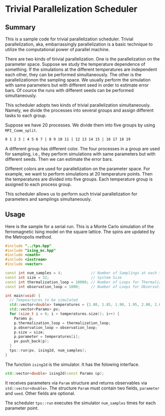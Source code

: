 # Trivial Parallelization Scheduler

## Summary

This is a sample code for trivial parallelization scheduler. Trivial parallelization, aka, embarrassingly parallelization is a basic technique to utilize the computational power of parallel machine.

There are two kinds of tirivial parallelization. One is the parallelization on the parameter space. Suppose we study the temperature dependence of something. If the simulations at the different temperatures are independent each other, they can be performed simultaneously. The other is the parallelizationon the sampling space. We usually perform the simulation with same parameters but with different seed in order to estimate error bars. Of cource the runs with different seeds can be performed simultaneously.

This scheduler adopts two kinds of trivial parallelization simultaneously. Namely, we divide the processes into several groups and assign different tasks to each group.

Suppose we have 20 processes. We divide them into five groups
 by using `MPI_Comm_split`.

```txt
0 1 2 3 | 4 5 6 7 | 8 9 10 11 | 12 13 14 15 | 16 17 18 19
```

A different group has different color. The four processes in a group are used for sampling, i.e., they perform simulations with same parameters but with different seeds. Then we can estimate the error bars.

Different colors are used for parallelization on the parameter space. For example, we want to perform simulations at 20 temperature points. Then the temperatures are divided into five groups. Each temperature group is assigned to each process group.

This scheduler allows us to perform such trivial parallelization for parameters and samplings simultaneously.

## Usage

Here is the sample for a serial run. This is a Monte Carlo simulation of the ferromagnetic Ising model on the square lattice. The spins are updated by the Metropolis method.

```cpp
#include "../tps.hpp"
#include "ising_mc.hpp"
#include <cmath>
#include <iostream>
#include <vector>

const int num_samples = 4;             // Number of Samplings at each temperatures
const int size = 32;                   // System Size
const int thermalization_loop = 10000; // Number of Loops for Thermalization
const int observation_loop = 1000;     // Number of Loops for Observation

int main(void) {
  // Tempeartures to be simulated
  std::vector<double> temperatures = {1.80, 1.85, 1.90, 1.95, 2.00, 2.05, 2.10, 2.15, 2.20, 2.25, 2.30, 2.35, 2.40, 2.45, 2.50, 2.55, 2.60, 2.65, 2.70, 2.75};
  std::vector<Params> pv;
  for (size_t i = 0; i < temperatures.size(); i++) {
    Params p;
    p.thermalization_loop = thermalization_loop;
    p.observation_loop = observation_loop;
    p.size = size;
    p.parameter = temperatures[i];
    pv.push_back(p);
  }
  tps::run(pv, ising2d, num_samples);
}
```

The function `ising2d` is the simulator. It has the folowing interface.

```cpp
std::vector<double> ising2d(const Params &p);
```

It receives parameters via `Param` structure and returns observables via `std::vector<double>`. The structure `Param` must contain two fields, `parameter` and `seed`. Other fields are optional.

The scheduler `tps::run` executes the simulator  `num_samples` times for each parameter point.